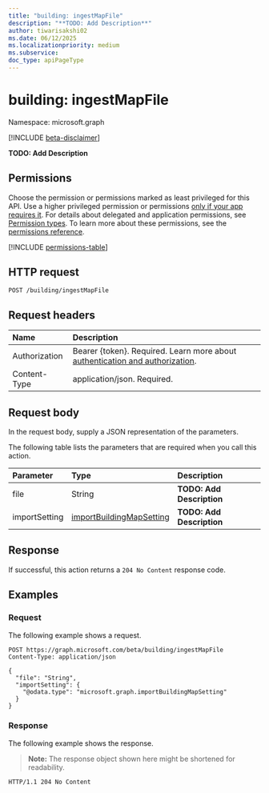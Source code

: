 ```yaml
---
title: "building: ingestMapFile"
description: "**TODO: Add Description**"
author: tiwarisakshi02
ms.date: 06/12/2025
ms.localizationpriority: medium
ms.subservice: 
doc_type: apiPageType
---
```


# building: ingestMapFile

Namespace: microsoft.graph

[!INCLUDE [beta-disclaimer](../../includes/beta-disclaimer.md)]

**TODO: Add Description**

## Permissions

Choose the permission or permissions marked as least privileged for this API. Use a higher privileged permission or permissions [only if your app requires it](/graph/permissions-overview#best-practices-for-using-microsoft-graph-permissions). For details about delegated and application permissions, see [Permission types](/graph/permissions-overview#permission-types). To learn more about these permissions, see the [permissions reference](/graph/permissions-reference).

<!-- {
  "blockType": "permissions",
  "name": "building-ingestmapfile-permissions"
}
-->
[!INCLUDE [permissions-table](../includes/permissions/building-ingestmapfile-permissions.md)]

## HTTP request

<!-- {
  "blockType": "ignored"
}
-->
``` http
POST /building/ingestMapFile
```

## Request headers

|Name|Description|
|:---|:---|
|Authorization|Bearer {token}. Required. Learn more about [authentication and authorization](/graph/auth/auth-concepts).|
|Content-Type|application/json. Required.|

## Request body

In the request body, supply a JSON representation of the parameters.

The following table lists the parameters that are required when you call this action.

|Parameter|Type|Description|
|:---|:---|:---|
|file|String|**TODO: Add Description**|
|importSetting|[importBuildingMapSetting](../resources/importbuildingmapsetting.md)|**TODO: Add Description**|



## Response

If successful, this action returns a `204 No Content` response code.

## Examples

### Request

The following example shows a request.
<!-- {
  "blockType": "request",
  "name": "buildingthis.ingestmapfile"
}
-->
``` http
POST https://graph.microsoft.com/beta/building/ingestMapFile
Content-Type: application/json

{
  "file": "String",
  "importSetting": {
    "@odata.type": "microsoft.graph.importBuildingMapSetting"
  }
}
```


### Response

The following example shows the response.
>**Note:** The response object shown here might be shortened for readability.
<!-- {
  "blockType": "response",
  "truncated": true
}
-->
``` http
HTTP/1.1 204 No Content
```

